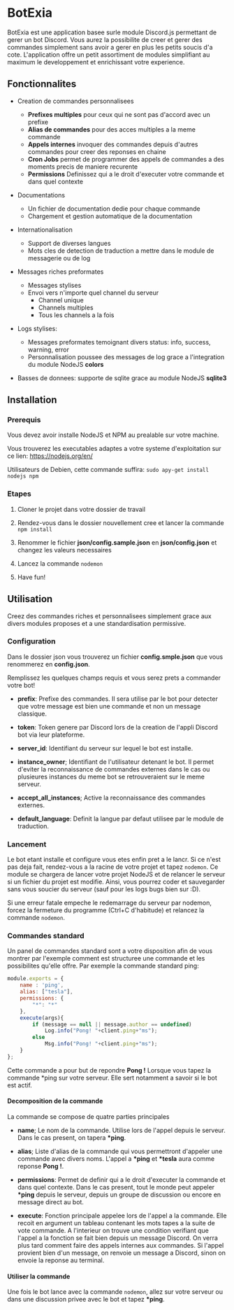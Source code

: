# BotExia

BotExia est une application basee surle module Discord.js permettant de gerer un bot Discord. Vous aurez la possibilite de creer et gerer des commandes simplement sans avoir a gerer en plus les petits soucis d'a cote. L'application offre un petit assortiment de modules simplifiant au maximum le developpement et enrichissant votre experience.

## Fonctionnalites

*	Creation de commandes personnalisees
	*	**Prefixes multiples**	pour ceux qui ne sont pas d'accord avec un prefixe
	*	**Alias de commandes** pour des acces multiples a la meme commande
	*	**Appels internes** invoquer des commandes depuis d'autres commandes pour creer des reponses en chaine
	*	**Cron Jobs**	permet de programmer des appels de commandes a des moments precis de maniere recurente
	*	**Permissions** Definissez qui a le droit d'executer votre commande et dans quel contexte

*	Documentations
	*	Un fichier de documentation dedie pour chaque commande
	*	Chargement et gestion automatique de la documentation

*	Internationalisation
	*	Support de diverses langues
	*	Mots cles de detection de traduction a mettre dans le module de messagerie ou de log

*	Messages riches preformates
	*	Messages stylises
	*	Envoi vers n'importe quel channel du serveur
		*	Channel unique
		*	Channels multiples
		*	Tous les channels a la fois

*	Logs stylises:
	*	Messages preformates temoignant divers status: info, success, warning, error
	*	Personnalisation poussee des messages de log grace a l'integration du module NodeJS **colors**

*	Basses de donnees: supporte de sqlite grace au module NodeJS **sqlite3**

## Installation

### Prerequis

Vous devez avoir installe NodeJS et NPM au prealable sur votre machine.

Vous trouverez les executables adaptes a votre systeme d'exploitation sur ce lien: https://nodejs.org/en/

Utilisateurs de Debien, cette commande suffira: `sudo apy-get install nodejs npm`
### Etapes

1.	Cloner le projet dans votre dossier de travail

2.	Rendez-vous dans le dossier nouvellement cree et lancer la commande `npm install`

3.	Renommer le fichier **json/config.sample.json** en **json/config.json** et changez les valeurs necessaires

4.	Lancez la commande `nodemon`

5.	Have fun!

## Utilisation

Creez des commandes riches et personnalisees simplement grace aux divers modules proposes et a une standardisation permissive.

### Configuration

Dans le dossier json vous trouverez un fichier **config.smple.json** que vous renommerez en **config.json**.

Remplissez les quelques champs requis et vous serez prets a commander votre bot!

*	**prefix**: Prefixe des commandes. Il sera utilise par le bot pour detecter que votre message est bien une commande et non un message classique.

*	**token**:	Token genere par Discord lors de la creation de l'appli Discord bot via leur plateforme.

*	**server_id**: Identifiant du serveur sur lequel le bot est installe.

*	**instance_owner**; Identifiant de l'utilisateur detenant le bot. Il permet d'eviter la reconnaissance de commandes externes dans le cas ou plusieures instances du meme bot se retrouveraient sur le meme serveur.

*	**accept_all_instances**; Active la reconnaissance des commandes externes.

*	**default_language**: Definit la langue par defaut utilisee par le module de traduction.

### Lancement

Le bot etant installe et configure vous etes enfin pret a le lancr. Si ce n'est pas deja fait, rendez-vous a la racine de votre projet et tapez `nodemon`. Ce module se chargera de lancer votre projet NodeJS et de relancer le serveur si un fichier du projet est modifie. Ainsi, vous pourrez coder et sauvegarder sans vous soucier du serveur (sauf pour les logs bugs bien sur :D).

Si une erreur fatale empeche le redemarrage du serveur par nodemon, forcez la fermeture du programme (Ctrl+C d'habitude) et relancez la commande `nodemon`.

### Commandes standard

Un panel de commandes standard sont a votre disposition afin de vous montrer par l'exemple comment est structuree une commande et les possibilites qu'elle offre. Par exemple la commande standard ping:

```javascript
module.exports = {
	name : 'ping',
	alias: ["tesla"],
	permissions: {
		"*": "*"
	},
	execute(args){
		if (message == null || message.author == undefined)
			Log.info("Pong! "+client.ping+"ms");
		else
			Msg.info("Pong! "+client.ping+"ms");
	}
};
```

Cette commande a pour but de repondre **Pong !** Lorsque vous tapez la commande \*ping sur votre serveur. Elle sert notamment a savoir si le bot est actif.

#### Decomposition de la commande

La commande se compose de quatre parties principales

*	**name**; Le nom de la commande. Utilise lors de l'appel depuis le serveur. Dans le cas present, on tapera **\*ping**.

*	**alias**; Liste d'alias de la commande qui vous permettront d'appeler une commande avec divers noms. L'appel a **\*ping** et **\*tesla** aura comme reponse **Pong !**.

*	**permissions**: Permet de definir qui a le droit d'executer la commande et dans quel contexte. Dans le cas present, tout le monde peut appeler **\*ping** depuis le serveur, depuis un groupe de discussion ou encore en message direct au bot.

*	**execute**: Fonction principale appelee lors de l'appel a la commande. Elle recoit en argument un tableau contenant les mots tapes a la suite de vote commande. A l'interieur on trouve une condition verifiant que l'appel a la fonction se fait bien depuis un message Discord. On verra plus tard comment faire des appels internes aux commandes. Si l'appel provient bien d'un message, on renvoie un message a Discord, sinon on envoie la reponse au terminal.

#### Utiliser la commande

Une fois le bot lance avec la commande `nodemon`, allez sur votre serveur ou dans une discussion privee avec le bot et tapez **\*ping**.